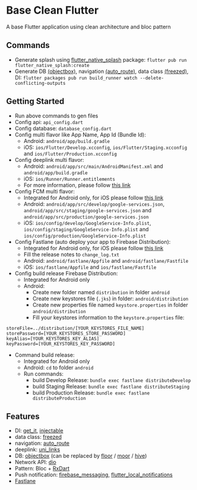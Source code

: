 # Base Clean Flutter

A base Flutter application using clean architecture and bloc pattern

## Commands

- Generate splash using [flutter_native_splash](https://pub.dev/packages/flutter_native_splash) package: `flutter pub run flutter_native_splash:create`
- Generate DB [(objectbox)](https://pub.dev/packages/objectbox), navigation [(auto_route)](https://pub.dev/packages/auto_route), data class [(freezed)](https://pub.dev/packages/freezed), DI: `flutter packages pub run build_runner watch --delete-conflicting-outputs`

## Getting Started

- Run above commands to gen files
- Config api: `api_config.dart`
- Config database: `database_config.dart`
- Config multi flavor like App Name, App Id (Bundle Id):
    - Android: `android/app/build.gradle`
    - iOS: `ios/Flutter/Develop.xcconfig`, `ios/Flutter/Staging.xcconfig` and `ios/Flutter/Production.xcconfig`
- Config deeplink multi flavor:
    - Android: `android/app/src/main/AndroidManifest.xml` and `android/app/build.gradle`
    - iOS: `ios/Runner/Runner.entitlements`
    - For more information, please follow [this link](https://pub.dev/packages/uni_links)
- Config FCM  multi flavor:
    - Integrated for Android only, for iOS please follow [this link](https://firebase.flutter.dev/docs/messaging/apple-integration/)
    - Android: `android/app/src/develop/google-services.json`, `android/app/src/staging/google-services.json` and `android/app/src/production/google-services.json`
    - iOS: `ios/config/develop/GoogleService-Info.plist`, `ios/config/staging/GoogleService-Info.plist` and `ios/config/production/GoogleService-Info.plist`
- Config Fastlane (auto deploy your app to Firebase Distribution):
    - Integrated for Android only, for iOS please follow [this link](https://docs.fastlane.tools/getting-started/ios/beta-deployment/)
    - Fill the release notes to `change_log.txt`
    - Android: `android/fastlane/Appfile` and `android/fastlane/Fastfile`
    - iOS: `ios/fastlane/Appfile` and `ios/fastlane/Fastfile`
- Config build release Firebase Distribution:
    - Integrated for Android only
    - Android:
        - Create new folder named `distribution` in folder `android`
        - Create new keystores file (`.jks`) in folder: `android/distribution`
        - Create new properties file named `keystore.properties` in folder `android/distribution`
        - Fill your keystores information to the `keystore.properties` file:
```
storeFile=../distribution/[YOUR_KEYSTORES_FILE_NAME]
storePassword=[YOUR_KEYSTORES_STORE_PASSWORD]
keyAlias=[YOUR_KEYSTORES_KEY_ALIAS]
keyPassword=[YOUR_KEYSTORES_KEY_PASSWORD]
```
- Command build release:
    - Integrated for Android only
    - Android: `cd` to folder `android`
    - Run commands:
        - build Develop Release: `bundle exec fastlane distributeDevelop`
        - build Staging Release: `bundle exec fastlane distributeStaging`
        - build Production Release: `bundle exec fastlane distributeProduction`
## Features

- DI: [get_it](https://pub.dev/packages/get_it), [injectable](https://pub.dev/packages/injectable)
- data class: [freezed](https://pub.dev/packages/freezed)
- navigation: [auto_route](https://pub.dev/packages/auto_route)
- deeplink: [uni_links](https://pub.dev/packages/uni_links)
- DB: [objectbox](https://pub.dev/packages/objectbox) (can be replaced by [floor](https://pub.dev/packages/floor) / [moor](https://pub.dev/packages/moor) / [hive](https://pub.dev/packages/hive))
- Network API: [dio](https://pub.dev/packages/dio)
- Pattern: Bloc + [RxDart](https://pub.dev/packages/rxdart)
- Push notification: [firebase_messaging](https://pub.dev/packages/firebase_messaging), [flutter_local_notifications](https://pub.dev/packages/flutter_local_notifications)
- [Fastlane](https://fastlane.tools/)

